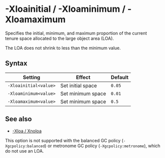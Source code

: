<!--
* Copyright (c) 2017, 2022 IBM Corp. and others
*
* This program and the accompanying materials are made
* available under the terms of the Eclipse Public License 2.0
* which accompanies this distribution and is available at
* https://www.eclipse.org/legal/epl-2.0/ or the Apache
* License, Version 2.0 which accompanies this distribution and
* is available at https://www.apache.org/licenses/LICENSE-2.0.
*
* This Source Code may also be made available under the
* following Secondary Licenses when the conditions for such
* availability set forth in the Eclipse Public License, v. 2.0
* are satisfied: GNU General Public License, version 2 with
* the GNU Classpath Exception [1] and GNU General Public
* License, version 2 with the OpenJDK Assembly Exception [2].
*
* [1] https://www.gnu.org/software/classpath/license.html
* [2] http://openjdk.java.net/legal/assembly-exception.html
*
* SPDX-License-Identifier: EPL-2.0 OR Apache-2.0 OR GPL-2.0 WITH
* Classpath-exception-2.0 OR LicenseRef-GPL-2.0 WITH Assembly-exception
-->

# -Xloainitial / -Xloaminimum / -Xloamaximum

Specifies the initial, minimum, and maximum proportion of the current tenure space allocated to the large object area (LOA).

The LOA does not shrink to less than the minimum value.

## Syntax

| Setting               | Effect            | Default  |
|-----------------------|-------------------|----------|
| `-Xloainitial<value>` | Set initial space | `0.05`   |
| `-Xloaminimum<value>` | Set minimum space | `0.01`   |
| `-Xloamaximum<value>` | Set minimum space | `0.5`    |

## See also

- [-Xloa / Xnoloa](xloa.md)

This option is not supported with the balanced GC policy (`-Xgcpolicy:balanced`) or metronome GC policy (`-Xgcpolicy:metronome`), which do not use an LOA.

<!-- ==== END OF TOPIC ==== xloainitial.md ==== -->
<!-- ==== END OF TOPIC ==== xloaminimum.md ==== -->
<!-- ==== END OF TOPIC ==== xloamaximum.md ==== -->
